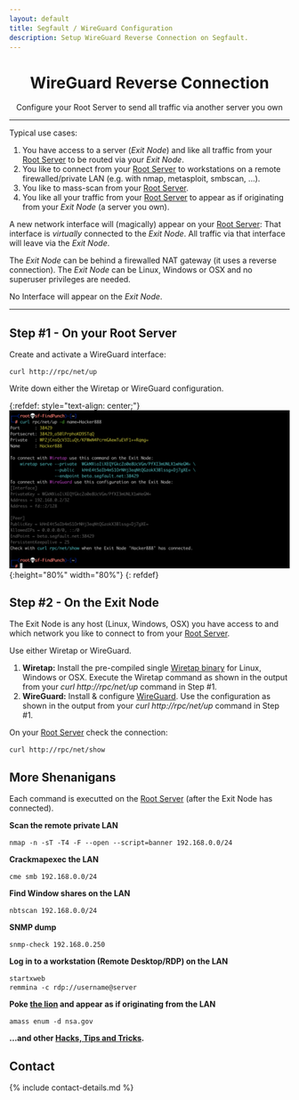 ```yaml
---
layout: default
title: Segfault / WireGuard Configuration
description: Setup WireGuard Reverse Connection on Segfault.
---
```


<div style="text-align:center">
    <h1>WireGuard Reverse Connection</h1>
    <p>Configure your Root Server to send all traffic via another server you own</p>
</div>

---
Typical use cases:
1. You have access to a server (*Exit Node*) and like all traffic from your [Root Server](../) to be routed via your *Exit Node*.
1. You like to connect from your [Root Server](../) to workstations on a remote firewalled/private LAN (e.g. with nmap, metasploit, smbscan, ...).
1. You like to mass-scan from your [Root Server](../).
1. You like all your traffic from your [Root Server](../) to appear as if originating from your *Exit Node* (a server you own).

A new network interface will (magically) appear on your [Root Server](../): That interface is *virtually* connected to the *Exit Node*. All traffic via that interface will leave via the *Exit Node*.

The *Exit Node* can be behind a firewalled NAT gateway (it uses a reverse connection). The *Exit Node* can be Linux, Windows or OSX and no superuser privileges are needed.

No Interface will appear on the *Exit Node*.

---

## Step #1 - On your Root Server

Create and activate a WireGuard interface:

```shell
curl http://rpc/net/up
```

Write down either the Wiretap or WireGuard configuration.

{:refdef: style="text-align: center;"}
![login screen](wg-up2.png){:height="80%" width="80%"}
{: refdef}

## Step #2 - On the Exit Node

The Exit Node is any host (Linux, Windows, OSX) you have access to and which network you like to connect to from your [Root Server](../).

Use either Wiretap or WireGuard.

1. __Wiretap:__ Install the pre-compiled single [Wiretap binary](https://github.com/sandialabs/wiretap/releases/) for Linux, Windows or OSX. Execute the Wiretap command as shown in the output from your *curl http://rpc/net/up* command in Step #1.
1. __WireGuard:__ Install & configure [WireGuard](https://www.wireguard.com/). Use the configuration as shown in the output from your *curl http://rpc/net/up* command in Step #1.

On your [Root Server](../) check the connection:

```shell
curl http://rpc/net/show
```

## More Shenanigans

Each command is executted on the [Root Server](../) (after the Exit Node has connected).

__Scan the remote private LAN__

```
nmap -n -sT -T4 -F --open --script=banner 192.168.0.0/24
```

__Crackmapexec the LAN__

```
cme smb 192.168.0.0/24
```

__Find Window shares on the LAN__

```
nbtscan 192.168.0.0/24
```

__SNMP dump__

```
snmp-check 192.168.0.250
```

__Log in to a workstation (Remote Desktop/RDP) on the LAN__

```
startxweb
remmina -c rdp://username@server
```

__Poke [the lion](police-cars-police-chase.gif) and appear as if originating from the LAN__

```
amass enum -d nsa.gov
```

__...and other [Hacks, Tips and Tricks](tricks.html).__

## Contact

{% include contact-details.md %}
